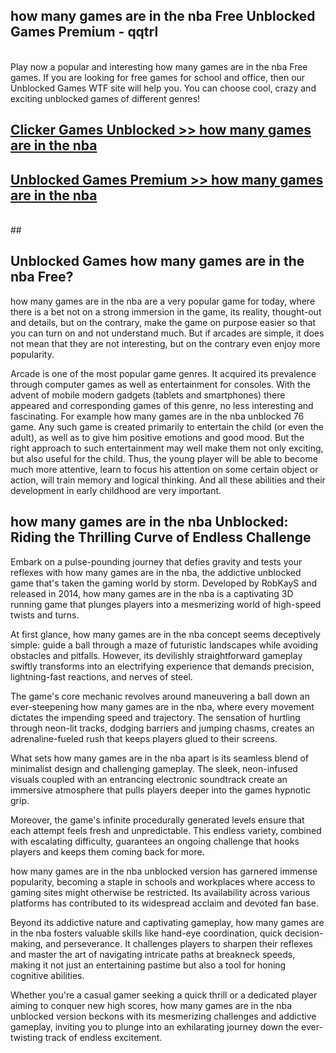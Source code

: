 ## how many games are in the nba Free Unblocked Games Premium - qqtrl <br>
<br>
Play now a popular and interesting how many games are in the nba Free games. If you are looking for free games for school and office, then our Unblocked Games WTF site will help you. You can choose cool, crazy and exciting unblocked games of different genres!


##  [Clicker Games Unblocked >> how many games are in the nba](http://freeplayer.one?title=how_many_games_are_in_the_nba&ref=04)

##  [Unblocked Games Premium >> how many games are in the nba](http://freeplayer.one?title=how_many_games_are_in_the_nba&ref=04)
  <br>
  ##



## Unblocked Games how many games are in the nba Free?

how many games are in the nba are a very popular game for today, where there is a bet not on a strong immersion in the game, its reality, thought-out and details, but on the contrary, make the game on purpose easier so that you can turn on and not understand much. But if arcades are simple, it does not mean that they are not interesting, but on the contrary even enjoy more popularity.

Arcade is one of the most popular game genres. It acquired its prevalence through computer games as well as entertainment for consoles. With the advent of mobile modern gadgets (tablets and smartphones) there appeared and corresponding games of this genre, no less interesting and fascinating. For example how many games are in the nba unblocked 76 game. Any such game is created primarily to entertain the child (or even the adult), as well as to give him positive emotions and good mood. But the right approach to such entertainment may well make them not only exciting, but also useful for the child. Thus, the young player will be able to become much more attentive, learn to focus his attention on some certain object or action, will train memory and logical thinking. And all these abilities and their development in early childhood are very important.

##  how many games are in the nba Unblocked: Riding the Thrilling Curve of Endless Challenge

Embark on a pulse-pounding journey that defies gravity and tests your reflexes with how many games are in the nba, the addictive unblocked game that's taken the gaming world by storm. Developed by RobKayS and released in 2014, how many games are in the nba is a captivating 3D running game that plunges players into a mesmerizing world of high-speed twists and turns.

At first glance, how many games are in the nba concept seems deceptively simple: guide a ball through a maze of futuristic landscapes while avoiding obstacles and pitfalls. However, its devilishly straightforward gameplay swiftly transforms into an electrifying experience that demands precision, lightning-fast reactions, and nerves of steel.

The game's core mechanic revolves around maneuvering a ball down an ever-steepening how many games are in the nba, where every movement dictates the impending speed and trajectory. The sensation of hurtling through neon-lit tracks, dodging barriers and jumping chasms, creates an adrenaline-fueled rush that keeps players glued to their screens.

What sets how many games are in the nba apart is its seamless blend of minimalist design and challenging gameplay. The sleek, neon-infused visuals coupled with an entrancing electronic soundtrack create an immersive atmosphere that pulls players deeper into the games hypnotic grip.

Moreover, the game's infinite procedurally generated levels ensure that each attempt feels fresh and unpredictable. This endless variety, combined with escalating difficulty, guarantees an ongoing challenge that hooks players and keeps them coming back for more.

how many games are in the nba unblocked version has garnered immense popularity, becoming a staple in schools and workplaces where access to gaming sites might otherwise be restricted. Its availability across various platforms has contributed to its widespread acclaim and devoted fan base.

Beyond its addictive nature and captivating gameplay, how many games are in the nba fosters valuable skills like hand-eye coordination, quick decision-making, and perseverance. It challenges players to sharpen their reflexes and master the art of navigating intricate paths at breakneck speeds, making it not just an entertaining pastime but also a tool for honing cognitive abilities.

Whether you're a casual gamer seeking a quick thrill or a dedicated player aiming to conquer new high scores, how many games are in the nba unblocked version beckons with its mesmerizing challenges and addictive gameplay, inviting you to plunge into an exhilarating journey down the ever-twisting track of endless excitement.